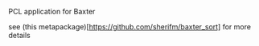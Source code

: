 PCL application for Baxter

see (this metapackage)[https://github.com/sherifm/baxter_sort] for more details


